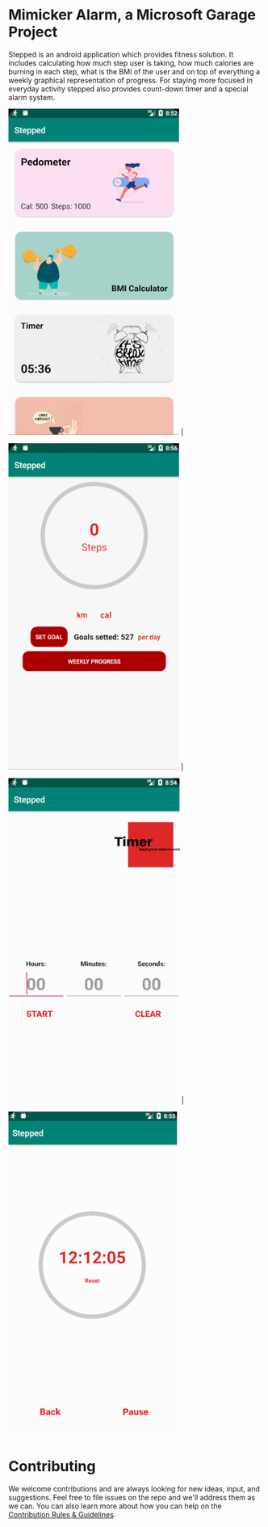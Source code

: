 Mimicker Alarm, a Microsoft Garage Project
====================================
Stepped is an android application which provides fitness solution. It includes calculating how  much  step  user  is  taking,  how  much  calories  are  burning  in  each  step,  what  is  the  BMI  of the user and on top of everything a weekly graphical representation of progress. For  staying  more  focused  in  everyday  activity  stepped  also  provides  count-down  timer  and  a special alarm system. 


![Manage all the features](/screenshots/services_page.png) | 


![Pedometer](/screenshots/pedometer_page.png) |


![Timer](/screenshots/timer_start_page.png) | 


![Timer start](/screenshots/timer_page.png)


Contributing
============
We welcome contributions and are always looking for new ideas, input, and
suggestions. Feel free to file issues on the repo and we'll address them as we can. You can also learn more about how you can help on the [Contribution
Rules & Guidelines](</CONTRIBUTING.md>).
